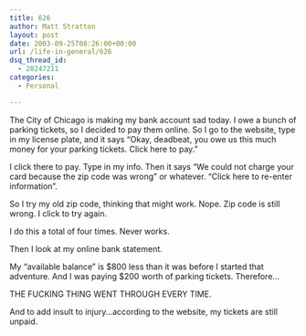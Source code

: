 ```yaml
---
title: 626
author: Matt Stratton
layout: post
date: 2003-09-25T08:26:00+00:00
url: /life-in-general/626
dsq_thread_id:
  - 28247211
categories:
  - Personal

---
```

The City of Chicago is making my bank account sad today. I owe a bunch of parking tickets, so I decided to pay them online. So I go to the website, type in my license plate, and it says &#8220;Okay, deadbeat, you owe us this much money for your parking tickets. Click here to pay.&#8221;

I click there to pay. Type in my info. Then it says &#8220;We could not charge your card because the zip code was wrong&#8221; or whatever. &#8220;Click here to re-enter information&#8221;.

So I try my old zip code, thinking that might work. Nope. Zip code is still wrong. I click to try again.

I do this a total of four times. Never works.

Then I look at my online bank statement.

My &#8220;available balance&#8221; is $800 less than it was before I started that adventure. And I was paying $200 worth of parking tickets. Therefore&#8230;

THE FUCKING THING WENT THROUGH EVERY TIME.

And to add insult to injury&#8230;according to the website, my tickets are still unpaid.